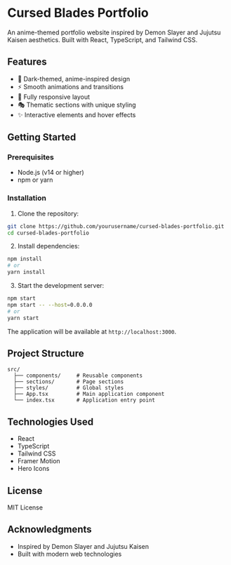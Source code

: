 # Cursed Blades Portfolio

An anime-themed portfolio website inspired by Demon Slayer and Jujutsu Kaisen aesthetics. Built with React, TypeScript, and Tailwind CSS.

## Features

- 🎨 Dark-themed, anime-inspired design
- ⚡ Smooth animations and transitions
- 📱 Fully responsive layout
- 🎭 Thematic sections with unique styling
- ✨ Interactive elements and hover effects

## Getting Started

### Prerequisites

- Node.js (v14 or higher)
- npm or yarn

### Installation

1. Clone the repository:
```bash
git clone https://github.com/yourusername/cursed-blades-portfolio.git
cd cursed-blades-portfolio
```

2. Install dependencies:
```bash
npm install
# or
yarn install
```

3. Start the development server:
```bash
npm start
npm start -- --host=0.0.0.0
# or
yarn start
```

The application will be available at `http://localhost:3000`.

## Project Structure

```
src/
  ├── components/     # Reusable components
  ├── sections/       # Page sections
  ├── styles/         # Global styles
  ├── App.tsx         # Main application component
  └── index.tsx       # Application entry point
```


## Technologies Used

- React
- TypeScript
- Tailwind CSS
- Framer Motion
- Hero Icons

## License

MIT License

## Acknowledgments

- Inspired by Demon Slayer and Jujutsu Kaisen
- Built with modern web technologies